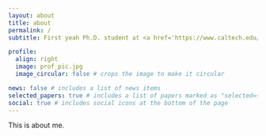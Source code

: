 ```yaml
---
layout: about
title: about
permalink: /
subtitle: First yeah Ph.D. student at <a href='https://www.caltech.edu/'>Caltech</a>

profile:
  align: right
  image: prof_pic.jpg
  image_circular: false # crops the image to make it circular

news: false # includes a list of news items
selected_papers: true # includes a list of papers marked as "selected={true}"
social: true # includes social icons at the bottom of the page
---
```


This is about me.

